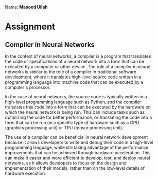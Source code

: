 Name: **Masood Ullah**

# Assignment

## **Compiler in Neural Networks**

In the context of neural networks, a compiler is a program that translates the code or specifications of a neural network into a form that can be executed by a computer or other device. The role of a compiler in neural networks is similar to the role of a compiler in traditional software development, where it translates high-level source code written in a programming language into machine code that can be executed by a computer's processor.

In the case of neural networks, the source code is typically written in a high-level programming language such as Python, and the compiler translates this code into a form that can be executed by the hardware on which the neural network is being run. This can include tasks such as optimizing the code for better performance, or translating the code into a form that can be run on a specific type of hardware such as a GPU (graphics processing unit) or TPU (tensor processing unit).

The use of a compiler can be beneficial in neural network development because it allows developers to write and debug their code in a high-level programming language, while still taking advantage of the performance improvements that can be achieved through hardware acceleration. This can make it easier and more efficient to develop, test, and deploy neural networks, as it allows developers to focus on the design and implementation of their models, rather than on the low-level details of hardware execution.